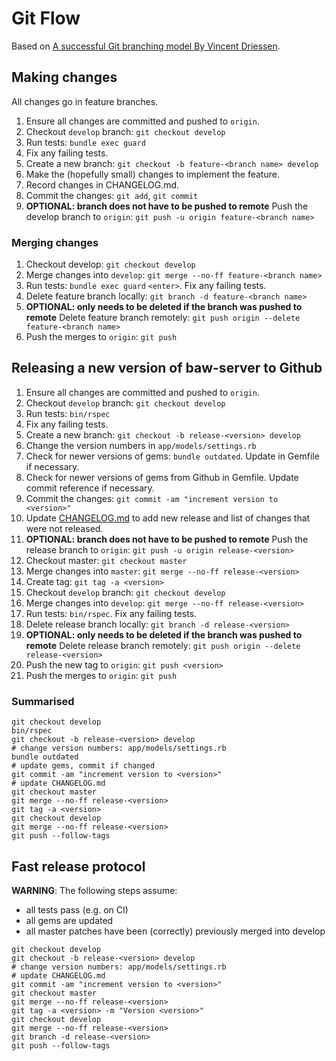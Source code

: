 # Git Flow

Based on [A successful Git branching model By Vincent Driessen](http://nvie.com/posts/a-successful-git-branching-model/).

## Making changes

All changes go in feature branches.

1. Ensure all changes are committed and pushed to `origin`.
1. Checkout `develop` branch: `git checkout develop`
1. Run tests: `bundle exec guard`
1. Fix any failing tests.
1. Create a new branch: `git checkout -b feature-<branch name> develop`
1. Make the (hopefully small) changes to implement the feature.
1. Record changes in CHANGELOG.md.
1. Commit the changes: `git add`, `git commit`
1. **OPTIONAL: branch does not have to be pushed to remote** Push the develop branch to `origin`: `git push -u origin feature-<branch name>`

### Merging changes

1. Checkout develop: `git checkout develop`
1. Merge changes into `develop`: `git merge --no-ff feature-<branch name>`
1. Run tests: `bundle exec guard` `<enter>`. Fix any failing tests.
1. Delete feature branch locally: `git branch -d feature-<branch name>`
1. **OPTIONAL: only needs to be deleted if the branch was pushed to remote** Delete feature branch remotely: `git push origin --delete feature-<branch name>`
1. Push the merges to `origin`: `git push`

## Releasing a new version of baw-server to Github

1. Ensure all changes are committed and pushed to `origin`.
1. Checkout `develop` branch: `git checkout develop`
1. Run tests: `bin/rspec`
1. Fix any failing tests.
1. Create a new branch: `git checkout -b release-<version> develop`
1. Change the version numbers in `app/models/settings.rb`
1. Check for newer versions of gems: `bundle outdated`. Update in Gemfile if necessary.
1. Check for newer versions of gems from Github in Gemfile. Update commit reference if necessary.
1. Commit the changes: `git commit -am "increment version to <version>"`
1. Update [CHANGELOG.md](./CHANGELOG.md) to add new release and list of changes that were not released.
1. **OPTIONAL: branch does not have to be pushed to remote** Push the release branch to `origin`: `git push -u origin release-<version>`
1. Checkout master: `git checkout master`
1. Merge changes into `master`: `git merge --no-ff release-<version>`
1. Create tag: `git tag -a <version>`
1. Checkout `develop` branch: `git checkout develop`
1. Merge changes into `develop`: `git merge --no-ff release-<version>`
1. Run tests: `bin/rspec`. Fix any failing tests.
1. Delete release branch locally: `git branch -d release-<version>`
1. **OPTIONAL: only needs to be deleted if the branch was pushed to remote** Delete release branch remotely: `git push origin --delete release-<version>`
1. Push the new tag to `origin`: `git push <version>`
1. Push the merges to `origin`: `git push`

### Summarised

```
git checkout develop
bin/rspec
git checkout -b release-<version> develop
# change version numbers: app/models/settings.rb
bundle outdated
# update gems, commit if changed
git commit -am "increment version to <version>"
# update CHANGELOG.md
git checkout master
git merge --no-ff release-<version>
git tag -a <version>
git checkout develop
git merge --no-ff release-<version>
git push --follow-tags
```

## Fast release protocol

**WARNING**: The following steps assume:
- all tests pass (e.g. on CI)
- all gems are updated
- all master patches have been (correctly) previously merged into develop

```
git checkout develop
git checkout -b release-<version> develop
# change version numbers: app/models/settings.rb
# update CHANGELOG.md
git commit -am "increment version to <version>"
git checkout master
git merge --no-ff release-<version>
git tag -a <version> -m "Version <version>"
git checkout develop
git merge --no-ff release-<version>
git branch -d release-<version>
git push --follow-tags
```